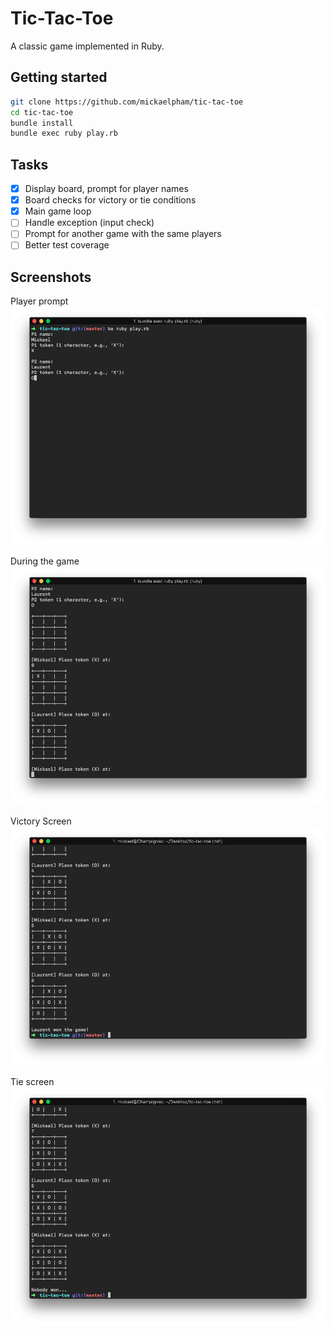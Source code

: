 # Tic-Tac-Toe

A classic game implemented in Ruby.

## Getting started

```sh
git clone https://github.com/mickaelpham/tic-tac-toe
cd tic-tac-toe
bundle install
bundle exec ruby play.rb
```

## Tasks

- [x] Display board, prompt for player names
- [x] Board checks for victory or tie conditions
- [x] Main game loop
- [ ] Handle exception (input check)
- [ ] Prompt for another game with the same players
- [ ] Better test coverage

## Screenshots

Player prompt
![player-prompt](/img/01-player-prompt.png?raw=true "Player prompt")

During the game
![during-the-game](/img/02-during-the-game.png?raw=true "During the game")

Victory Screen
![victory](/img/03-victory.png?raw=true "Victory screen")

Tie screen
![tie-screen](/img/04-tie-screen.png?raw=true "Tie screen")
